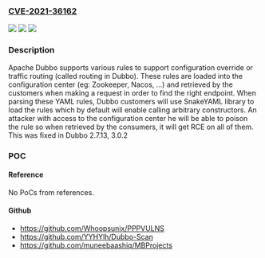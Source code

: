 ### [CVE-2021-36162](https://cve.mitre.org/cgi-bin/cvename.cgi?name=CVE-2021-36162)
![](https://img.shields.io/static/v1?label=Product&message=Apache%20Dubbo&color=blue)
![](https://img.shields.io/static/v1?label=Version&message=Apache%20Dubbo%202.7.x%3C%3D%202.7.12%20&color=brighgreen)
![](https://img.shields.io/static/v1?label=Vulnerability&message=Remote%20Code%20Execution&color=brighgreen)

### Description

Apache Dubbo supports various rules to support configuration override or traffic routing (called routing in Dubbo). These rules are loaded into the configuration center (eg: Zookeeper, Nacos, ...) and retrieved by the customers when making a request in order to find the right endpoint. When parsing these YAML rules, Dubbo customers will use SnakeYAML library to load the rules which by default will enable calling arbitrary constructors. An attacker with access to the configuration center he will be able to poison the rule so when retrieved by the consumers, it will get RCE on all of them. This was fixed in Dubbo 2.7.13, 3.0.2

### POC

#### Reference
No PoCs from references.

#### Github
- https://github.com/Whoopsunix/PPPVULNS
- https://github.com/YYHYlh/Dubbo-Scan
- https://github.com/muneebaashiq/MBProjects


